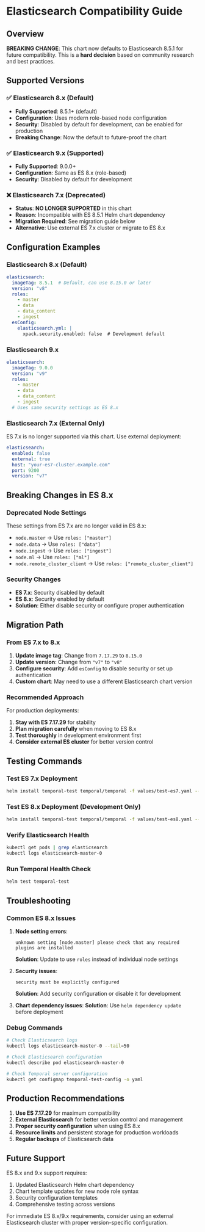# Elasticsearch Compatibility Guide

## Overview
**BREAKING CHANGE**: This chart now defaults to Elasticsearch 8.5.1 for future compatibility. This is a **hard decision** based on community research and best practices.

## Supported Versions

### ✅ Elasticsearch 8.x (Default)
- **Fully Supported**: 8.5.1+ (default)
- **Configuration**: Uses modern role-based node configuration
- **Security**: Disabled by default for development, can be enabled for production
- **Breaking Change**: Now the default to future-proof the chart

### ✅ Elasticsearch 9.x (Supported)
- **Fully Supported**: 9.0.0+
- **Configuration**: Same as ES 8.x (role-based)
- **Security**: Disabled by default for development

### ❌ Elasticsearch 7.x (Deprecated)
- **Status**: **NO LONGER SUPPORTED** in this chart
- **Reason**: Incompatible with ES 8.5.1 Helm chart dependency
- **Migration Required**: See migration guide below
- **Alternative**: Use external ES 7.x cluster or migrate to ES 8.x

## Configuration Examples

### Elasticsearch 8.x (Default)
```yaml
elasticsearch:
  imageTag: 8.5.1  # Default, can use 8.15.0 or later
  version: "v8"
  roles:
    - master
    - data
    - data_content
    - ingest
  esConfig:
    elasticsearch.yml: |
      xpack.security.enabled: false  # Development default
```

### Elasticsearch 9.x
```yaml
elasticsearch:
  imageTag: 9.0.0
  version: "v9"
  roles:
    - master
    - data
    - data_content
    - ingest
  # Uses same security settings as ES 8.x
```

### Elasticsearch 7.x (External Only)
ES 7.x is no longer supported via this chart. Use external deployment:

```yaml
elasticsearch:
  enabled: false
  external: true
  host: "your-es7-cluster.example.com"
  port: 9200
  version: "v7"
```

## Breaking Changes in ES 8.x

### Deprecated Node Settings
These settings from ES 7.x are no longer valid in ES 8.x:
- `node.master` → Use `roles: ["master"]`
- `node.data` → Use `roles: ["data"]`
- `node.ingest` → Use `roles: ["ingest"]`
- `node.ml` → Use `roles: ["ml"]`
- `node.remote_cluster_client` → Use `roles: ["remote_cluster_client"]`

### Security Changes
- **ES 7.x**: Security disabled by default
- **ES 8.x**: Security enabled by default
- **Solution**: Either disable security or configure proper authentication

## Migration Path

### From ES 7.x to 8.x
1. **Update image tag**: Change from `7.17.29` to `8.15.0`
2. **Update version**: Change from `"v7"` to `"v8"`
3. **Configure security**: Add `esConfig` to disable security or set up authentication
4. **Custom chart**: May need to use a different Elasticsearch chart version

### Recommended Approach
For production deployments:
1. **Stay with ES 7.17.29** for stability
2. **Plan migration carefully** when moving to ES 8.x
3. **Test thoroughly** in development environment first
4. **Consider external ES cluster** for better version control

## Testing Commands

### Test ES 7.x Deployment
```bash
helm install temporal-test temporal/temporal -f values/test-es7.yaml --timeout 5m
```

### Test ES 8.x Deployment (Development Only)
```bash
helm install temporal-test temporal/temporal -f values/test-es8.yaml --timeout 5m
```

### Verify Elasticsearch Health
```bash
kubectl get pods | grep elasticsearch
kubectl logs elasticsearch-master-0
```

### Run Temporal Health Check
```bash
helm test temporal-test
```

## Troubleshooting

### Common ES 8.x Issues

1. **Node setting errors**:
   ```
   unknown setting [node.master] please check that any required plugins are installed
   ```
   **Solution**: Update to use `roles` instead of individual node settings

2. **Security issues**:
   ```
   security must be explicitly configured
   ```
   **Solution**: Add security configuration or disable it for development

3. **Chart dependency issues**:
   **Solution**: Use `helm dependency update` before deployment

### Debug Commands
```bash
# Check Elasticsearch logs
kubectl logs elasticsearch-master-0 --tail=50

# Check Elasticsearch configuration
kubectl describe pod elasticsearch-master-0

# Check Temporal server configuration
kubectl get configmap temporal-test-config -o yaml
```

## Production Recommendations

1. **Use ES 7.17.29** for maximum compatibility
2. **External Elasticsearch** for better version control and management
3. **Proper security configuration** when using ES 8.x
4. **Resource limits** and persistent storage for production workloads
5. **Regular backups** of Elasticsearch data

## Future Support

ES 8.x and 9.x support requires:
1. Updated Elasticsearch Helm chart dependency
2. Chart template updates for new node role syntax
3. Security configuration templates
4. Comprehensive testing across versions

For immediate ES 8.x/9.x requirements, consider using an external Elasticsearch cluster with proper version-specific configuration.